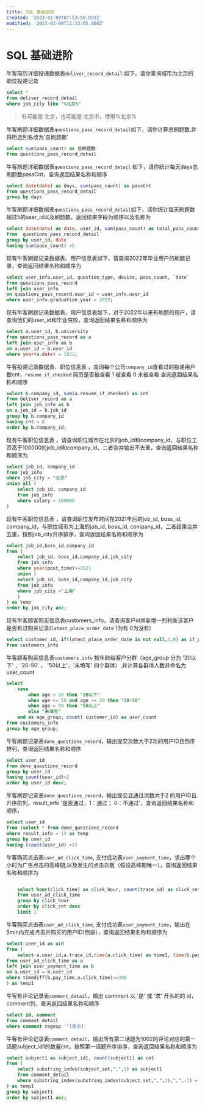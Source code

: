 ```yaml
---
title: SQL 基础进阶
created: '2023-02-09T07:53:50.893Z'
modified: '2023-02-09T11:33:05.808Z'
---
```


# SQL 基础进阶
牛客简历详细投递数据表`deliver_record_detail`
如下，请你查询城市为北京的职位投递记录
```sql
select * 
from deliver_record_detail
where job_city like "%北京%"
```
> 有可能是 北京，也可能是 北京市，使用%北京%


牛客刷题详细数据表`questions_pass_record_detail`如下，请你计算总刷题数,并将所选列名改为'总刷题数'
```sql
select sum(pass_count) as 总刷题数
from questions_pass_record_detail
```
牛客刷题详细数据表`questions_pass_record_detail` 如下，请你统计每天days总刷题数passCnt，查询返回结果名称和顺序
```sql
select date(date) as days, sum(pass_count) as passCnt
from questions_pass_record_detail
group by days
```
牛客刷题详细数据表`questions_pass_record_detail`如下，请你统计每天刷题数超过5的user_id以及刷题数，返回结果字段为顺序以及名称为
```sql
select date(date) as date, user_id, sum(pass_count) as total_pass_count
from  questions_pass_record_detail
group by user_id, date
having sum(pass_count) >5
```
现有牛客刷题记录数据表、用户信息表如下，请查询2022年毕业用户的刷题记录，查询返回结果名称和顺序为
```sql
select user_info.user_id, question_type, device, pass_count, `date`
from questions_pass_record
left join user_info
on questions_pass_record.user_id = user_info.user_id
where user_info.graduation_year = 2022;
```
现有牛客刷题记录数据表、用户信息表如下，对于2022年以来有刷题的用户，请查询他们的user_id和毕业院校，查询返回结果名称和顺序为
```sql
select a.user_id, b.university
from questions_pass_record as a
left join user_info as b
on a.user_id = b.user_id
where year(a.date) = 2022;
```
牛客投递记录数据表、职位信息表 ，查询每个公司`company_id`查看过的投递用户数cnt，`resume_if_checked` 简历是否被查看 1 被查看 0 未被查看
查询返回结果名称和顺序
```sql
select b.company_id, sum(a.resume_if_checked) as cnt
from deliver_record as a
left join job_info as b
on a.job_id = b.job_id
group by b.company_id
having cnt > 0
order by b.company_id;
```
现有牛客职位信息表 ，请查询职位城市在北京的job_id和company_id，与职位工资高于100000的job_id和company_id，二者合并输出不去重，查询返回结果名称和顺序为
```sql
select job_id, company_id
from job_info
where job_city = "北京"
union all (
    select job_id, company_id
    from job_info
    where salary > 100000
) 


```

现有牛客职位信息表 ，请查询职位发布时间在2021年后的job_id, boss_id, company_id，与职位城市为上海的job_id, boss_id, company_id，二者结果合并去重，按照job_city升序排序，查询返回结果名称和顺序为

```sql
select job_id,boss_id,company_id
from (
    select job_id, boss_id,company_id,job_city
    from job_info
    where year(post_time)>=2021
    union (
    select job_id, boss_id,company_id,job_city
    from job_info
    where job_city ="上海"
    )
) as temp
order by job_city asc;

```

现有牛客顾客购买信息表customers_info，请查询客户id并新增一列判断该客户是否有过购买记录(`latest_place_order_date` 1为有 0为没有)
```sql
select customer_id, if(latest_place_order_date is not null,1,0) as if_placed_order
from customers_info
```

牛客顾客购买信息表`customers_info`
按年龄给客户分群（age_group 分为 '20以下' ，'20-50' ， '50以上'，'未填写' 四个群体）,并计算各群体人数并命名为 user_count
```sql
select
    case
        when age < 20 then "20以下"
        when age <= 50 and age >= 20 then "20-50"
        when age > 50 then "50以上"
        else "未填写"
    end as age_group, count( customer_id) as user_count
from customers_info
group by age_group;
```
牛客刷题记录表`done_questions_record`，输出提交次数大于2次的用户ID且倒序排列，查询返回结果名称和顺序
```sql
select user_id 
from done_questions_record
group by user_id
having count(user_id)>2
order by user_id desc;
```
牛客刷题记录表`done_questions_record`，输出提交且通过次数大于2 的用户ID且升序排列，result_info  '是否通过，1：通过； 0：不通过'，查询返回结果名称和顺序，
```sql
select user_id
from (select * from done_questions_record
where result_info = 1) as temp
group by user_id
having (count(user_id) >2)
```

牛客购买点击表`user_ad_click_time`, 支付成功表`user_payment_time`，求出哪个小时为广告点击的高峰期,以及发生的点击次数（假设高峰期唯一），查询返回结果名称和顺序为
```sql

    select hour(click_time) as click_hour, count(trace_id) as click_cnt
    from user_ad_click_time
    group by click_hour
    order by click_cnt desc
    limit 1

```

牛客购买点击表`user_ad_click_time`, 支付成功表`user_payment_time`，输出在5min内完成点击并购买的用户ID(倒排），查询返回结果名称和顺序为
```sql
select user_id as uid
from (
    select a.user_id,a.trace_id,time(a.click_time) as time1, time(b.pay_time) as time2
from user_ad_click_time as a 
left join user_payment_time as b
on a.user_id = b.user_id
where timediff(b.pay_time,a.click_time)<=300
) as temp1
```
牛客有评论记录表`comment_detail`，输出 comment 以 '是' 或 '求' 开头的的 id，comment列，查询返回结果名称和顺序
```sql
select id, comment
from comment_detail
where comment regexp '^[是求]'
```
牛客有评论记录表`comment_detail`，输出所有第二话题为1002的评论对应的第一话题subject_id1的数量cnt，按照第一话题升序排序，查询返回结果名称和顺序为
```sql
select subject1 as subject_id1, count(subject1) as cnt
from (
    select substring_index(subject_set,",",1) as subject1
    from comment_detail
    where substring_index(substring_index(subject_set,",",2),",",-1) = 1002
) as temp1
group by subject1
order by subject1 asc;
```
